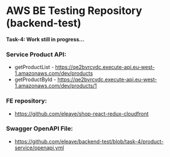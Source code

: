 # AWS BE Testing Repository (backend-test) 

**Task-4: Work still in progress...**

### Service Product API:
- getProductList - https://qe2bvrcvdc.execute-api.eu-west-1.amazonaws.com/dev/products
- getProductById - https://qe2bvrcvdc.execute-api.eu-west-1.amazonaws.com/dev/products/1

### FE repository:
- https://github.com/eleave/shop-react-redux-cloudfront

### Swagger OpenAPI File:
- https://github.com/eleave/backend-test/blob/task-4/product-service/openapi.yml
